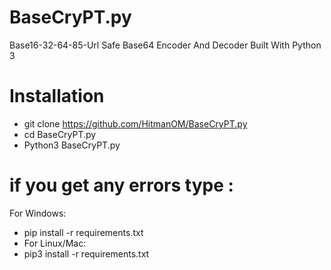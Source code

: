 # BaseCryPT.py
Base16-32-64-85-Url Safe Base64 Encoder And Decoder Built With Python 3

# Installation
- git clone https://github.com/HitmanOM/BaseCryPT.py
- cd BaseCryPT.py
- Python3 BaseCryPT.py
# if you get any errors type :
For Windows:
- pip install -r requirements.txt
- For Linux/Mac:
- pip3 install -r requirements.txt
